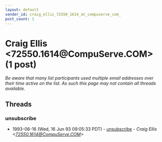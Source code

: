 ```yaml
---
layout: default
sender_id: craig_ellis_72550_1614_at_compuserve_com_
post_count: 1
---
```


# Craig Ellis <72550.1614<span>@</span>CompuServe.COM> (1 post)

_Be aware that many list participants used multiple email addresses over their time active on the list. As such this page may not contain all threads available._

## Threads

### unsubscribe
+ 1993-06-16 (Wed, 16 Jun 93 09:05:33 PDT) - [unsubscribe](/archive/1993/06/f9a1c783262bd53ccab783597b8d619255c358a158d10157ae970ca92d3fcd2f) - _Craig Ellis \<72550.1614@CompuServe.COM\>_

